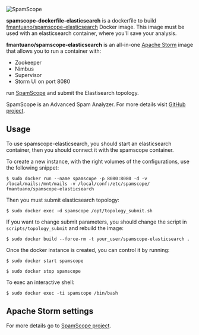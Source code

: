 ![SpamScope](https://github.com/SpamScope/spamscope/blob/develop/docs/logo/spamscope.jpg?raw=true "SpamScope")

**spamscope-dockerfile-elasticsearch** is a dockerfile to build [fmantuano/spamscope-elasticsearch](https://hub.docker.com/r/fmantuano/spamscope-elasticsearch/) Docker image.
This image must be used with an elasticsearch container, where you'll save your analysis.

**fmantuano/spamscope-elasticsearch** is an all-in-one [Apache Storm](http://storm.apache.org/) image that allows you to run a container with:
  - Zookeeper
  - Nimbus
  - Supervisor
  - Storm UI on port 8080

run [SpamScope](https://github.com/SpamScope/spamscope) and submit the Elastisearch topology.

SpamScope is an Advanced Spam Analyzer. For more details visit [GitHub project](https://github.com/SpamScope/spamscope).


## Usage

To use spamscope-elasticsearch, you should start an elasticsearch container, then you should connect it with the spamscope container.

To create a new instance, with the right volumes of the configurations, use the following snippet:

```
$ sudo docker run --name spamscope -p 8080:8080 -d -v /local/mails:/mnt/mails -v /local/conf:/etc/spamscope/ fmantuano/spamscope-elasticsearch
```

Then you must submit elasticsearch topology:

```
$ sudo docker exec -d spamscope /opt/topology_submit.sh
```

If you want to change submit parameters, you should change the script in `scripts/topology_submit` and rebuild the image:

```
$ sudo docker build --force-rm -t your_user/spamscope-elasticsearch .
```

Once the docker instance is created, you can control it by running:

```
$ sudo docker start spamscope

$ sudo docker stop spamscope
```

To exec an interactive shell:

```
$ sudo docker exec -ti spamscope /bin/bash
```

## Apache Storm settings

For more details go to [SpamScope project](https://github.com/SpamScope/spamscope).

